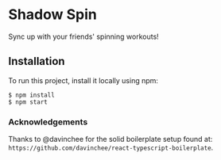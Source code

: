 # Shadow Spin

Sync up with your friends' spinning workouts!

## Installation

To run this project, install it locally using npm:

```
$ npm install
$ npm start
```

### Acknowledgements

Thanks to @davinchee for the solid boilerplate setup found at:
`https://github.com/davinchee/react-typescript-boilerplate`.
